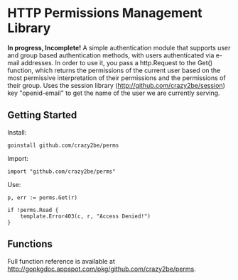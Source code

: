 HTTP Permissions Management Library
===================================

**In progress, Incomplete!**
A simple authentication module that supports user and group based authentication methods, with users authenticated via e-mail addresses.
In order to use it, you pass a http.Request to the Get() function, which returns the permissions of the current user based on the most permissive interpretation of their permissions and the permissions of their group.
Uses the session library (http://github.com/crazy2be/session) key "openid-email" to get the name of the user we are currently serving.

Getting Started
---------------

Install:

	goinstall github.com/crazy2be/perms

Import:

	import "github.com/crazy2be/perms"

Use:

	p, err := perms.Get(r)

	if !perms.Read {
		template.Error403(c, r, "Access Denied!")
	}


Functions
---------

Full function reference is available at http://gopkgdoc.appspot.com/pkg/github.com/crazy2be/perms.